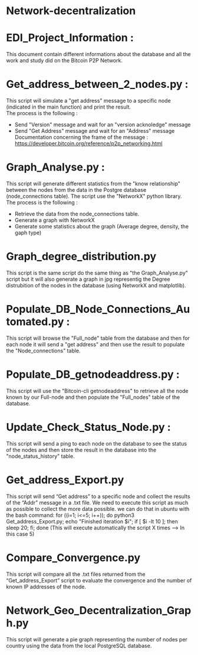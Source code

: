 # Network-decentralization
# EDI_Project_Information : 
This document contain different informations about the database and all the work and study did on the Bitcoin P2P Network. 
# Get_address_between_2_nodes.py : 
This script will simulate a "get address" message to a specific node (indicated in the main function) and print the result.  
The process is the following : 
- Send "Version" message and wait for an "version acknoledge" message
- Send "Get Address" message and wait for an "Address" message
Documentation concerning the frame of the message  :
https://developer.bitcoin.org/reference/p2p_networking.html 
# Graph_Analyse.py : 
This script will generate different statistics from the "know relationship" between the nodes from the data in the Postgre database (node_connections table). The script use the "NetworkX" python library. 
The process is the following : 
- Retrieve the data from the node_connections table.
- Generate a graph with NetworkX
- Generate some statistics about the graph (Average degree, density, the gaph type)
# Graph_degree_distribution.py
This script is the same script do the same thing as "the Graph_Analyse.py" script but it will also generate a graph in jpg representig the Degree distrubition of the nodes in the database (using NetworkX and matplotlib).
# Populate_DB_Node_Connections_Automated.py : 
This script will browse the "Full_node" table from the database and then for each node it will send a "get address" and then use the result to populate the "Node_connections" table. 
# Populate_DB_getnodeaddress.py : 
This script will use the "Bitcoin-cli getnodeaddress" to retrieve all the node known by our Full-node and then populate the "Full_nodes" table of the database.
# Update_Check_Status_Node.py : 
This script will send a ping to each node on the database to see the status of the nodes and then store the result in the database into the "node_status_history" table.
# Get_address_Export.py 
This script will send “Get address” to a specific node and collect the results of the “Addr” message in a .txt file. We need to execute this script as much as possible to collect the more data possible. we can do that in ubuntu with the bash command: 
for ((i=1; i<=5; i++)); do python3 Get_address_Export.py; echo "Finished iteration $i"; if [ $i -lt 10 ]; then sleep 20; fi; done
(This will execute automatically the script X times --> In this case 5) 
# Compare_Convergence.py 
This script will compare all the .txt files returned from the “Get_address_Export” script to evaluate the convergence and the number of known IP addresses of the node.
# Network_Geo_Decentralization_Graph.py
This script will generate a pie graph representing the number of nodes per country using the data from the local PostgreSQL database.


